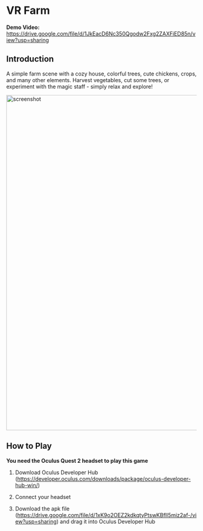 # VR Farm

**Demo Video:** https://drive.google.com/file/d/1JkEacD6Nc350Qgodw2Fxg2ZAXFiED85n/view?usp=sharing

## Introduction
A simple farm scene with a cozy house, colorful trees, cute chickens, crops, and many other elements. Harvest vegetables, cut some trees, or experiment with the magic staff - simply relax and explore!

 <img width="888" alt="screenshot" src="https://user-images.githubusercontent.com/55034774/186309385-66a45640-4e7d-43d4-b25a-6ce57aeb9392.png">

## How to Play

**You need the Oculus Quest 2 headset to play this game**

1. Download Oculus Developer Hub (https://developer.oculus.com/downloads/package/oculus-developer-hub-win/)

2. Connect your headset

3. Download the apk file (https://drive.google.com/file/d/1xK9o2OEZ2kdkqtyPtswKBfll5miz2af-/view?usp=sharing) and drag it into Oculus Developer Hub

